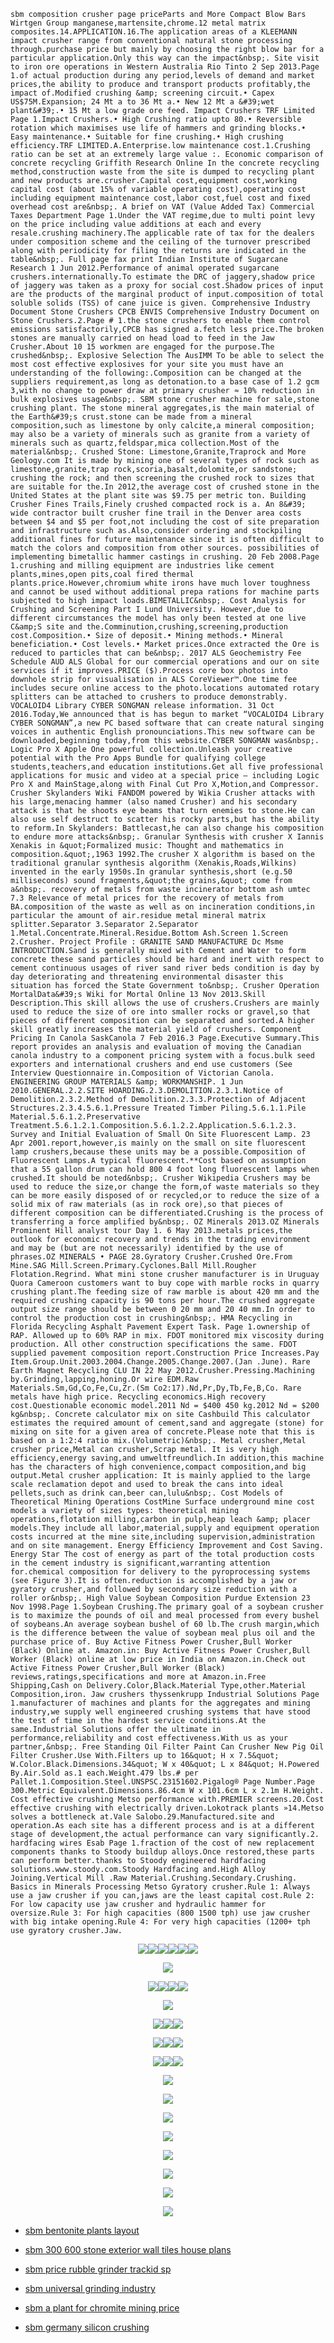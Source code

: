 
```
sbm composition crusher page priceParts and More Compact Blow Bars Wirtgen Group manganese,martensite,chrome.12 metal matrix composites.14.APPLICATION.16.The application areas of a KLEEMANN impact crusher range from conventional natural stone processing through.purchase price but mainly by choosing the right blow bar for a particular application.Only this way can the impact&nbsp;. Site visit to iron ore operations in Western Australia Rio Tinto 2 Sep 2013.Page 1.of actual production during any period,levels of demand and market prices,the ability to produce and transport products profitably,the impact of.Modified crushing &amp; screening circuit.• Capex US$75M.Expansion; 24 Mt a to 36 Mt a.• New 12 Mt a &#39;wet plant&#39;.• 15 Mt a low grade ore feed. Impact Crushers TRF Limited Page 1.Impact Crushers.• High Crushing ratio upto 80.• Reversible rotation which maximises use life of hammers and grinding blocks.• Easy maintenance.• Suitable for fine crushing.• High crushing efficiency.TRF LIMITED.A.Enterprise.low maintenance cost.1.Crushing ratio can be set at an extremely large value :. Economic comparison of concrete recycling Griffith Research Online In the concrete recycling method,construction waste from the site is dumped to recycling plant and new products are.crusher.Capital cost,equipment cost,working capital cost (about 15% of variable operating cost),operating cost including equipment maintenance cost,labor cost,fuel cost and fixed overhead cost are&nbsp;. A brief on VAT (Value Added Tax) Commercial Taxes Department Page 1.Under the VAT regime,due to multi point levy on the price including value additions at each and every resale.crushing machinery.The applicable rate of tax for the dealers under composition scheme and the ceiling of the turnover prescribed along with periodicity for filing the returns are indicated in the table&nbsp;. Full page fax print Indian Institute of Sugarcane Research 1 Jun 2012.Performance of animal operated sugarcane crushers.internationally.To estimate the DRC of jaggery,shadow price of jaggery was taken as a proxy for social cost.Shadow prices of input are the products of the marginal product of input.composition of total soluble solids (TSS) of cane juice is given. Comprehensive Industry Document Stone Crushers CPCB ENVIS Comprehensive Industry Document on Stone Crushers.2.Page # 1.the stone crushers to enable them control emissions satisfactorily,CPCB has signed a.fetch less price.The broken stones are manually carried on head load to feed in the Jaw Crusher.About 10 15 workmen are engaged for the purpose.The crushed&nbsp;. Explosive Selection The AusIMM To be able to select the most cost effective explosives for your site you must have an understanding of the following:.Composition can be changed at the suppliers requirement,as long as detonation.to a base case of 1.2 gcm 3,with no change to power draw at primary crusher ≈ 10% reduction in bulk explosives usage&nbsp;. SBM stone crusher machine for sale,stone crushing plant. The stone mineral aggregates,is the main material of the Earth&#39;s crust.stone can be made ​​from a mineral composition,such as limestone by only calcite,a mineral composition; may also be a variety of minerals such as granite from a variety of minerals such as quartz,feldspar,mica collection.Most of the material&nbsp;. Crushed Stone: Limestone,Granite,Traprock and More Geology.com It is made by mining one of several types of rock such as limestone,granite,trap rock,scoria,basalt,dolomite,or sandstone; crushing the rock; and then screening the crushed rock to sizes that are suitable for the.In 2012,the average cost of crushed stone in the United States at the plant site was $9.75 per metric ton. Building Crusher Fines Trails,Finely crushed compacted rock is a. An 8&#39; wide contractor built crusher fine trail in the Denver area costs between $4 and $5 per foot,not including the cost of site preparation and infrastructure such as.Also,consider ordering and stockpiling additional fines for future maintenance since it is often difficult to match the colors and composition from other sources. possibilities of implementing bimetallic hammer castings in crushing. 20 Feb 2008.Page 1.crushing and milling equipment are industries like cement plants,mines,open pits,coal fired thermal plants.price.However,chromium white irons have much lover toughness and cannot be used without additional prepa rations for machine parts subjected to high impact loads.BIMETALLIC&nbsp;. Cost Analysis for Crushing and Screening Part I Lund University. However,due to different circumstances the model has only been tested at one live C&amp;S site and the.Comminution,crushing,screening,production cost.Composition.• Size of deposit.• Mining methods.• Mineral beneficiation.• Cost levels.• Market prices.Once extracted the Ore is reduced to particles that can be&nbsp;. 2017 ALS Geochemistry Fee Schedule AUD ALS Global for our commercial operations and our on site services if it improves.PRICE ($).Process core box photos into downhole strip for visualisation in ALS CoreViewer™.One time fee includes secure online access to the photo.locations automated rotary splitters can be attached to crushers to produce demonstrably. VOCALOID4 Library CYBER SONGMAN release information. 31 Oct 2016.Today,We announced that is has begun to market “VOCALOID4 Library CYBER SONGMAN”,a new PC based software that can create natural singing voices in authentic English pronounciations.This new software can be downloaded,beginning today,from this website.CYBER SONGMAN was&nbsp;. Logic Pro X Apple One powerful collection.Unleash your creative potential with the Pro Apps Bundle for qualifying college students,teachers,and education institutions.Get all five professional applications for music and video at a special price — including Logic Pro X and MainStage,along with Final Cut Pro X,Motion,and Compressor. Crusher Skylanders Wiki FANDOM powered by Wikia Crusher attacks with his large,menacing hammer (also named Crusher) and his secondary attack is that he shoots eye beams that turn enemies to stone.He can also use self destruct to scatter his rocky parts,but has the ability to reform.In Skylanders: Battlecast,he can also change his composition to endure more attacks&nbsp;. Granular Synthesis with crusher X Iannis Xenakis in &quot;Formalized music: Thought and mathematics in composition.&quot;,1963 1992.The crusher X algorithm is based on the traditional granular synthesis algorithm (Xenakis,Roads,Wilkins) invented in the early 1950s.In granular synthesis,short (e.g.50 milliseconds) sound fragments,&quot;the grains,&quot; come from a&nbsp;. recovery of metals from waste incinerator bottom ash umtec 7.3 Relevance of metal prices for the recovery of metals from BA.composition of the waste as well as on incineration conditions,in particular the amount of air.residue metal mineral matrix splitter.Separator 3.Separator 2.Separator 1.Metal.Concentrate.Mineral.Residue.Bottom Ash.Screen 1.Screen 2.Crusher. Project Profile : GRANITE SAND MANUFACTURE Dc Msme INTRODUCTION.Sand is generally mixed with Cement and Water to form concrete these sand particles should be hard and inert with respect to cement continuous usages of river sand river beds condition is day by day deteriorating and threatening environmental disaster this situation has forced the State Government to&nbsp;. Crusher Operation MortalData&#39;s Wiki for Mortal Online 13 Nov 2013.Skill Description.This skill allows the use of crushers.Crushers are mainly used to reduce the size of ore into smaller rocks or gravel,so that pieces of different composition can be separated and sorted.A higher skill greatly increases the material yield of crushers. Component Pricing In Canola SaskCanola 7 Feb 2016.3 Page.Executive Summary.This report provides an analysis and evaluation of moving the Canadian canola industry to a component pricing system with a focus.bulk seed exporters and international crushers and end use customers (See Interview Questionnaire in.Composition of Victorian Canola. ENGINEERING GROUP MATERIALS &amp; WORKMANSHIP. 1 Jun 2010.GENERAL.2.2.SITE HOARDING.2.3.DEMOLITION.2.3.1.Notice of Demolition.2.3.2.Method of Demolition.2.3.3.Protection of Adjacent Structures.2.3.4.5.6.1.Pressure Treated Timber Piling.5.6.1.1.Pile Material.5.6.1.2.Preservative Treatment.5.6.1.2.1.Composition.5.6.1.2.2.Application.5.6.1.2.3. Survey and Initial Evaluation of Small On Site Fluorescent Lamp. 23 Apr 2001.report,however,is mainly on the small on site fluorescent lamp crushers,because these units may be a possible.Composition of Fluorescent Lamps.A typical fluorescent.**Cost based on assumption that a 55 gallon drum can hold 800 4 foot long fluorescent lamps when crushed.It should be noted&nbsp;. Crusher Wikipedia Crushers may be used to reduce the size,or change the form,of waste materials so they can be more easily disposed of or recycled,or to reduce the size of a solid mix of raw materials (as in rock ore),so that pieces of different composition can be differentiated.Crushing is the process of transferring a force amplified by&nbsp;. OZ Minerals 2013.OZ Minerals Prominent Hill analyst tour Day 1. 6 May 2013.metals prices,the outlook for economic recovery and trends in the trading environment and may be (but are not necessarily) identified by the use of phrases.OZ MINERALS • PAGE 28.Gyratory Crusher.Crushed Ore.From Mine.SAG Mill.Screen.Primary.Cyclones.Ball Mill.Rougher Flotation.Regrind. What mini stone crusher manufacturer is in Uruguay Quora Cameroon customers want to buy cope with marble rocks in quarry crushing plant.The feeding size of raw marble is about 420 mm and the required crushing capacity is 90 tons per hour.The crushed aggregate output size range should be between 0 20 mm and 20 40 mm.In order to control the production cost in crushing&nbsp;. HMA Recycling in Florida Recycling Asphalt Pavement Expert Task. Page 1.ownership of RAP. Allowed up to 60% RAP in mix. FDOT monitored mix viscosity during production. All other construction specifications the same. FDOT supplied pavement composition report.Construction Price Increases.Pay Item.Group.Unit.2003.2004.Change.2005.Change.2007.(Jan .June). Rare Earth Magnet Recycling CLU IN 22 May 2012.Crusher.Pressing.Machining by.Grinding,lapping,honing.Or wire EDM.Raw Materials.Sm,Gd,Co,Fe,Cu,Zr.(Sm Co2:17).Nd,Pr,Dy,Tb,Fe,B,Co. Rare metals have high price. Recycling economics.High recovery cost.Questionable economic model.2011 Nd = $400 450 kg.2012 Nd = $200 kg&nbsp;. Concrete calculator mix on site Cashbuild This calculator estimates the required amount of cement,sand and aggregate (stone) for mixing on site for a given area of concrete.Please note that this is based on a 1:2:4 ratio mix.(Volumetric)&nbsp;. Metal crusher,Metal crusher price,Metal can crusher,Scrap metal. It is very high efficiency,energy saving,and umweltfreundlich.In addition,this machine has the characters of high convenience,compact composition,and big output.Metal crusher application: It is mainly applied to the large scale reclamation depot and used to break the cans into ideal pellets,such as drink can,beer can,lulu&nbsp;. Cost Models of Theoretical Mining Operations CostMine Surface underground mine cost models a variety of sizes types: theoretical mining operations,flotation milling,carbon in pulp,heap leach &amp; placer models.They include all labor,material,supply and equipment operation costs incurred at the mine site,including supervision,administration and on site management. Energy Efficiency Improvement and Cost Saving. Energy Star The cost of energy as part of the total production costs in the cement industry is significant,warranting attention for.chemical composition for delivery to the pyroprocessing systems (see Figure 3).It is often.reduction is accomplished by a jaw or gyratory crusher,and followed by secondary size reduction with a roller or&nbsp;. High Value Soybean Composition Purdue Extension 23 Nov 1998.Page 1.Soybean Crushing.The primary goal of a soybean crusher is to maximize the pounds of oil and meal processed from every bushel of soybeans.An average soybean bushel of 60 lb.The crush margin,which is the difference between the value of soybean meal plus oil and the purchase price of. Buy Active Fitness Power Crusher,Bull Worker (Black) Online at. Amazon.in: Buy Active Fitness Power Crusher,Bull Worker (Black) online at low price in India on Amazon.in.Check out Active Fitness Power Crusher,Bull Worker (Black) reviews,ratings,specifications and more at Amazon.in.Free Shipping,Cash on Delivery.Color,Black.Material Type,other.Material Composition,iron. Jaw crushers thyssenkrupp Industrial Solutions Page 1.manufacturer of machines and plants for the aggregates and mining industry,we supply well engineered crushing systems that have stood the test of time in the hardest service conditions.At the same.Industrial Solutions offer the ultimate in performance,reliability and cost effectiveness.With us as your partner,&nbsp;. Free Standing Oil Filter Paint Can Crusher New Pig Oil Filter Crusher.Use With.Filters up to 16&quot; H x 7.5&quot; W.Color.Black.Dimensions.34&quot; W x 40&quot; L x 84&quot; H.Powered By.Air.Sold as.1 each.Weight.479 lbs.# per Pallet.1.Composition.Steel.UNSPSC.23151602.Pigalog® Page Number.Page 300.Metric Equivalent.Dimensions.86.4cm W x 101.6cm L x 2.1m H.Weight. Cost effective crushing Metso performance with.PREMIER screens.20.Cost effective crushing with electrically driven.Lokotrack plants »14.Metso solves a bottleneck at.Vale Salobo.29.Manufactured.site and operation.As each site has a different process and is at a different stage of development,the actual performance can vary significantly.2. hardfacing wires Esab Page 1.fraction of the cost of new replacement components thanks to Stoody buildup alloys.Once restored,these parts can perform better.thanks to Stoody engineered hardfacing solutions.www.stoody.com.Stoody Hardfacing and.High Alloy Joining.Vertical Mill .Raw Material.Crushing.Secondary.Crushing. Basics in Minerals Processing Metso Gyratory crusher.Rule 1: Always use a jaw crusher if you can,jaws are the least capital cost.Rule 2: For low capacity use jaw crusher and hydraulic hammer for oversize.Rule 3: For high capacities (800 1500 tph) use jaw crusher with big intake opening.Rule 4: For very high capacities (1200+ tph use gyratory crusher.Jaw. 
```

<div align="center">
  
<a rel="nofollow" href="https://m.shibang-china.com?f=github&k=sbm+composition+crusher+page+price"><img src="https://static.shibang-china.com/en/l.png"></a><img src="https://static.shibang-china.com/en/hw.png"><a rel="nofollow" href="https://m.shibang-china.com/product/?f=github&k=sbm+composition+crusher+page+price"><img src="https://static.shibang-china.com/en/p.png"></a><a rel="nofollow" href="https://m.shibang-china.com/cases/?f=github&k=sbm+composition+crusher+page+price"><img src="https://static.shibang-china.com/en/c.png"></a><a rel="nofollow" href="https://m.shibang-china.com/news/?f=github&k=sbm+composition+crusher+page+price"><img src="https://static.shibang-china.com/en/n.png"></a><a rel="nofollow" href="https://m.shibang-china.com?f=github&k=sbm+composition+crusher+page+price"><img src="https://static.shibang-china.com/en/m.png"></a>

<a rel="nofollow" href="https://m.shibang-china.com/product/?f=github&k=sbm+composition+crusher+page+price"><img src="https://static.shibang-china.com/en/b.jpg"></a>
  
<a rel="nofollow" href="https://m.shibang-china.com/solution-aggregate.html?f=github&k=sbm+composition+crusher+page+price"><img src="https://static.shibang-china.com/en/a.jpg"></a><a rel="nofollow" href="https://m.shibang-china.com/solution-mine.html?f=github&k=sbm+composition+crusher+page+price"><img src="https://static.shibang-china.com/en/m.jpg"></a><a rel="nofollow" href="https://m.shibang-china.com/solution-mill.html?f=github&k=sbm+composition+crusher+page+price"><img src="https://static.shibang-china.com/en/g.jpg"></a><a rel="nofollow" href="https://m.shibang-china.com/solution-epc.html?f=github&k=sbm+composition+crusher+page+price"><img src="https://static.shibang-china.com/en/e.jpg"></a>

<a rel="nofollow" href="https://m.shibang-china.com/product/?f=github&k=sbm+composition+crusher+page+price"><img src="https://static.shibang-china.com/en/a-p.png"></a>

<a rel="nofollow" href="https://m.shibang-china.com/product/crusher/c6x.html?f=github&k=sbm+composition+crusher+page+price"><img src="https://static.shibang-china.com/en/j.jpg"></a><a rel="nofollow" href="https://m.shibang-china.com/product/crusher/ci5x.html?f=github&k=sbm+composition+crusher+page+price"><img src="https://static.shibang-china.com/en/i.jpg"></a><a rel="nofollow" href="https://m.shibang-china.com/product/crusher/hst.html?f=github&k=sbm+composition+crusher+page+price"><img src="https://static.shibang-china.com/en/c.jpg"></a>

<a rel="nofollow" href="https://m.shibang-china.com/product/mill/mtw.html?f=github&k=sbm+composition+crusher+page+price"><img src="https://static.shibang-china.com/en/mtw.jpg"></a><a rel="nofollow" href="https://m.shibang-china.com/product/mill/scm.html?f=github&k=sbm+composition+crusher+page+price"><img src="https://static.shibang-china.com/en/scm.jpg"></a><a rel="nofollow" href="https://m.shibang-china.com/product/mill/lm.html?f=github&k=sbm+composition+crusher+page+price"><img src="https://static.shibang-china.com/en/lm.jpg"></a>

<a rel="nofollow" href="https://m.shibang-china.com/product/sand/vsi6x.html?f=github&k=sbm+composition+crusher+page+price"><img src="https://static.shibang-china.com/en/6x.jpg"></a><a rel="nofollow" href="https://m.shibang-china.com/product/sand/vu.html?f=github&k=sbm+composition+crusher+page+price"><img src="https://static.shibang-china.com/en/vu.jpg"></a><a rel="nofollow" href="https://m.shibang-china.com/product/mobile/klun.html?f=github&k=sbm+composition+crusher+page+price"><img src="https://static.shibang-china.com/en/k.jpg"></a>

<a rel="nofollow" href="https://m.shibang-china.com/cases/?f=github&k=sbm+composition+crusher+page+price"><img src="https://static.shibang-china.com/en/case.png"></a>

<a rel="nofollow" href="https://m.shibang-china.com/cases/aggregate/202.html?f=github&k=sbm+composition+crusher+page+price"><img src="https://static.shibang-china.com/en/c-1.jpg"></a>

<a rel="nofollow" href="https://m.shibang-china.com/cases/aggregate/203.html?f=github&k=sbm+composition+crusher+page+price"><img src="https://static.shibang-china.com/en/c-2.jpg"></a>

<a rel="nofollow" href="https://m.shibang-china.com/cases/mill/123.html?f=github&k=sbm+composition+crusher+page+price"><img src="https://static.shibang-china.com/en/c-3.jpg"></a>

<a rel="nofollow" href="https://m.shibang-china.com/contact_us.html?f=github&k=sbm+composition+crusher+page+price"><img src="https://static.shibang-china.com/en/contact.png"></a>

<a rel="nofollow" href="https://swt.shibang-china.com/?f=github&k=sbm+composition+crusher+page+price"><img src="https://static.shibang-china.com/en/chat.png"></a>

<a rel="nofollow" href="https://whatsapp.shibangsoft.com/WhatsApp.php?f=github&k=sbm+composition+crusher+page+price"><img src="https://static.shibang-china.com/en/whatsapp.png"></a>

<a rel="nofollow" href="https://m.shibang-china.com/?f=github&k=sbm+composition+crusher+page+price"><img src="https://static.shibang-china.com/en/website.png"></a>

</div>


* [sbm bentonite plants layout](sbm%20bentonite%20plants%20layout.md)

* [sbm 300 600 stone exterior wall tiles house plans](sbm%20300%20600%20stone%20exterior%20wall%20tiles%20house%20plans.md)

* [sbm price rubble grinder trackid sp](sbm%20price%20rubble%20grinder%20trackid%20sp.md)

* [sbm universal grinding industry](sbm%20universal%20grinding%20industry.md)

* [sbm a plant for chromite mining price](sbm%20a%20plant%20for%20chromite%20mining%20price.md)

* [sbm germany silicon crushing](sbm%20germany%20silicon%20crushing.md)